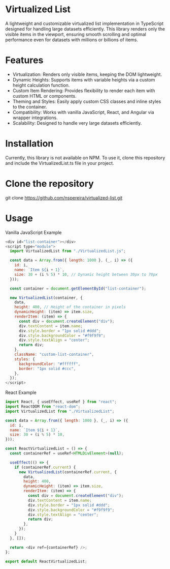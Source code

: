 # Virtualized List

A lightweight and customizable virtualized list implementation in TypeScript designed for handling large datasets efficiently. This library renders only the visible items in the viewport, ensuring smooth scrolling and optimal performance even for datasets with millions or billions of items.

# Features

* Virtualization: Renders only visible items, keeping the DOM lightweight.
* Dynamic Heights: Supports items with variable heights via a custom height calculation function.
* Custom Item Rendering: Provides flexibility to render each item with custom HTML or components.
* Theming and Styles: Easily apply custom CSS classes and inline styles to the container.
* Compatibility: Works with vanilla JavaScript, React, and Angular via wrapper integrations.
* Scalability: Designed to handle very large datasets efficiently.

# Installation

Currently, this library is not available on NPM. To use it, clone this repository and include the VirtualizedList.ts file in your project.

# Clone the repository
git clone https://github.com/nspereira/virtualized-list.git

# Usage

Vanilla JavaScript Example
```javascript
<div id="list-container"></div>
<script type="module">
  import VirtualizedList from "./VirtualizedList.js";

  const data = Array.from({ length: 1000 }, (_, i) => ({
    id: i,
    name: `Item ${i + 1}`,
    size: 30 + (i % 5) * 10, // Dynamic height between 30px to 70px
  }));

  const container = document.getElementById("list-container");

  new VirtualizedList(container, {
    data,
    height: 400, // Height of the container in pixels
    dynamicHeight: (item) => item.size,
    renderItem: (item) => {
      const div = document.createElement("div");
      div.textContent = item.name;
      div.style.border = "1px solid #ddd";
      div.style.backgroundColor = "#f9f9f9";
      div.style.textAlign = "center";
      return div;
    },
    className: "custom-list-container",
    styles: {
      backgroundColor: "#ffffff",
      border: "1px solid #ccc",
    },
  });
</script>
```
React Example
```javascript
import React, { useEffect, useRef } from "react";
import ReactDOM from "react-dom";
import VirtualizedList from "./VirtualizedList";

const data = Array.from({ length: 1000 }, (_, i) => ({
  id: i,
  name: `Item ${i + 1}`,
  size: 30 + (i % 5) * 10,
}));

const ReactVirtualizedList = () => {
  const containerRef = useRef<HTMLDivElement>(null);

  useEffect(() => {
    if (containerRef.current) {
      new VirtualizedList(containerRef.current, {
        data,
        height: 400,
        dynamicHeight: (item) => item.size,
        renderItem: (item) => {
          const div = document.createElement("div");
          div.textContent = item.name;
          div.style.border = "1px solid #ddd";
          div.style.backgroundColor = "#f9f9f9";
          div.style.textAlign = "center";
          return div;
        },
      });
    }
  }, []);

  return <div ref={containerRef} />;
};

export default ReactVirtualizedList;
```



